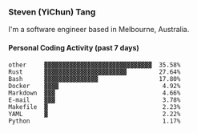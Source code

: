 ### Steven (YiChun) Tang

I'm a software engineer based in Melbourne, Australia.

#### Personal Coding Activity (past 7 days)
```
other     ▓▓▓▓▓▓▓▓▓▓▓▓▓▓▓▓▓▓▓▓▓▓▓▓▓▓▓▓▓▓  35.58%
Rust      ▓▓▓▓▓▓▓▓▓▓▓▓▓▓▓▓▓▓▓▓▓▓▓         27.64%
Bash      ▓▓▓▓▓▓▓▓▓▓▓▓▓▓▓                 17.80%
Docker    ▓▓▓▓                             4.92%
Markdown  ▓▓▓                              4.66%
E-mail    ▓▓▓                              3.78%
Makefile  ▓                                2.23%
YAML      ▓                                2.22%
Python                                     1.17%
```
